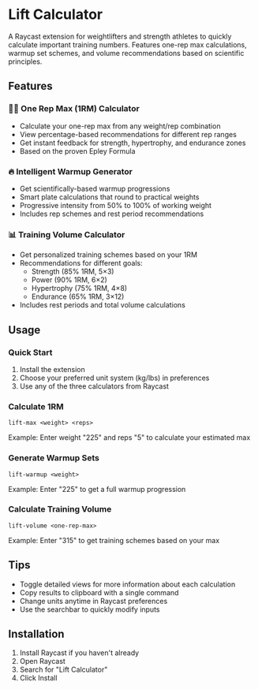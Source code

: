 # Lift Calculator

A Raycast extension for weightlifters and strength athletes to quickly calculate important training numbers. Features one-rep max calculations, warmup set schemes, and volume recommendations based on scientific principles.

## Features

### 🏋️‍♂️ One Rep Max (1RM) Calculator

- Calculate your one-rep max from any weight/rep combination
- View percentage-based recommendations for different rep ranges
- Get instant feedback for strength, hypertrophy, and endurance zones
- Based on the proven Epley Formula

### 🔥 Intelligent Warmup Generator

- Get scientifically-based warmup progressions
- Smart plate calculations that round to practical weights
- Progressive intensity from 50% to 100% of working weight
- Includes rep schemes and rest period recommendations

### 📊 Training Volume Calculator

- Get personalized training schemes based on your 1RM
- Recommendations for different goals:
  - Strength (85% 1RM, 5×3)
  - Power (90% 1RM, 6×2)
  - Hypertrophy (75% 1RM, 4×8)
  - Endurance (65% 1RM, 3×12)
- Includes rest periods and total volume calculations

## Usage

### Quick Start

1. Install the extension
2. Choose your preferred unit system (kg/lbs) in preferences
3. Use any of the three calculators from Raycast

### Calculate 1RM

```
lift-max <weight> <reps>
```

Example: Enter weight "225" and reps "5" to calculate your estimated max

### Generate Warmup Sets

```
lift-warmup <weight>
```

Example: Enter "225" to get a full warmup progression

### Calculate Training Volume

```
lift-volume <one-rep-max>
```

Example: Enter "315" to get training schemes based on your max

## Tips

- Toggle detailed views for more information about each calculation
- Copy results to clipboard with a single command
- Change units anytime in Raycast preferences
- Use the searchbar to quickly modify inputs

## Installation

1. Install Raycast if you haven't already
2. Open Raycast
3. Search for "Lift Calculator"
4. Click Install

